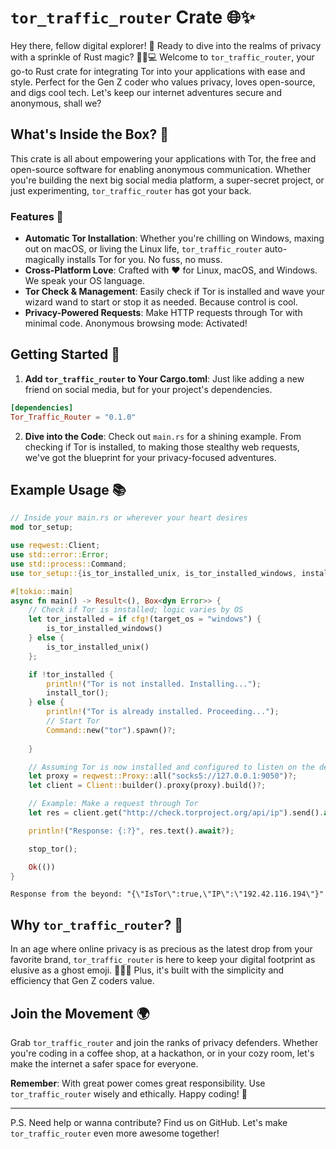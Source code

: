 # `tor_traffic_router` Crate 🌐✨

Hey there, fellow digital explorer! 🚀 Ready to dive into the realms of privacy with a sprinkle of Rust magic? 🧙‍♂️💻 Welcome to `tor_traffic_router`, your go-to Rust crate for integrating Tor into your applications with ease and style. Perfect for the Gen Z coder who values privacy, loves open-source, and digs cool tech. Let's keep our internet adventures secure and anonymous, shall we?

## What's Inside the Box? 🎁

This crate is all about empowering your applications with Tor, the free and open-source software for enabling anonymous communication. Whether you're building the next big social media platform, a super-secret project, or just experimenting, `tor_traffic_router` has got your back.

### Features 🌟

- **Automatic Tor Installation**: Whether you're chilling on Windows, maxing out on macOS, or living the Linux life, `tor_traffic_router` auto-magically installs Tor for you. No fuss, no muss.
- **Cross-Platform Love**: Crafted with ❤️ for Linux, macOS, and Windows. We speak your OS language.
- **Tor Check & Management**: Easily check if Tor is installed and wave your wizard wand to start or stop it as needed. Because control is cool.
- **Privacy-Powered Requests**: Make HTTP requests through Tor with minimal code. Anonymous browsing mode: Activated!

## Getting Started 🚀

1. **Add `tor_traffic_router` to Your Cargo.toml**: Just like adding a new friend on social media, but for your project's dependencies.

```toml
[dependencies]
Tor_Traffic_Router = "0.1.0"
```

2. **Dive into the Code**: Check out `main.rs` for a shining example. From checking if Tor is installed, to making those stealthy web requests, we've got the blueprint for your privacy-focused adventures.

## Example Usage 📚

```rust
// Inside your main.rs or wherever your heart desires
mod tor_setup; 

use reqwest::Client;
use std::error::Error;
use std::process::Command;
use tor_setup::{is_tor_installed_unix, is_tor_installed_windows, install_tor,stop_tor};

#[tokio::main]
async fn main() -> Result<(), Box<dyn Error>> {
    // Check if Tor is installed; logic varies by OS
    let tor_installed = if cfg!(target_os = "windows") {
        is_tor_installed_windows()
    } else {
        is_tor_installed_unix()
    };

    if !tor_installed {
        println!("Tor is not installed. Installing...");
        install_tor();
    } else {
        println!("Tor is already installed. Proceeding...");
        // Start Tor
        Command::new("tor").spawn()?;
        
    }

    // Assuming Tor is now installed and configured to listen on the default SOCKS5 port
    let proxy = reqwest::Proxy::all("socks5://127.0.0.1:9050")?;
    let client = Client::builder().proxy(proxy).build()?;

    // Example: Make a request through Tor
    let res = client.get("http://check.torproject.org/api/ip").send().await?;

    println!("Response: {:?}", res.text().await?);

    stop_tor();

    Ok(())
}

```

` Response from the beyond: "{\"IsTor\":true,\"IP\":\"192.42.116.194\"}" `

## Why `tor_traffic_router`? 🤔

In an age where online privacy is as precious as the latest drop from your favorite brand, `tor_traffic_router` is here to keep your digital footprint as elusive as a ghost emoji. 🕵️‍♂️👻 Plus, it's built with the simplicity and efficiency that Gen Z coders value.

## Join the Movement 🌍

Grab `tor_traffic_router` and join the ranks of privacy defenders. Whether you're coding in a coffee shop, at a hackathon, or in your cozy room, let's make the internet a safer space for everyone.

**Remember**: With great power comes great responsibility. Use `tor_traffic_router` wisely and ethically. Happy coding! 🎉

---

P.S. Need help or wanna contribute? Find us on GitHub. Let's make `tor_traffic_router` even more awesome together!
